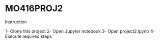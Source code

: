 # MO416PROJ2

Instruction

1- Clone this project
2- Open Jupyter notebook
3- Open project2.ipynb
4- Execute required steps
